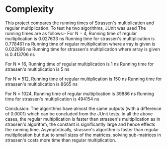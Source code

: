 # Complexity
This project compares the running times of Strassen's multiplication and regular multiplication. To test he two algorithms, JUnit was used
The running times are as follows:-
For N = 4,
	Running time of regular multiplication is 0.027633 ns
	Running time for strassen's multiplication is 0.778461 ns
	Running time of regular multiplication where array is given is 0.022896 ns
	Running time for strassen's multiplication where array is given is 0.413706 ns

For N = 16,
	Running time of regular multiplication is 1 ns
	Running time for strassen's multiplication is 5 ns
	
For N = 512,
	Running time of regular multiplication is 150 ns
	Running time for strassen's multiplication is 8665 ns
	
For N = 1024,
	Running time of regular multiplication is 39886 ns
	Running time for strassen's multiplication is 494154 ns
	
Conclusion: 
The algorithms have almost the same outputs (with a difference of 0.0001) which can be concluded from the JUnit tests. In all the above 
cases, the regular multiplication is faster than strassen's multiplication as in strassen's algorithm, the constant is significantly large 
and hence effects the running time. Asymptotically, strassen's algorithm is faster than regular multiplication but due to small sizes of 
the matrices, solving sub-matrices in strassen's costs more time than regular multiplication.
